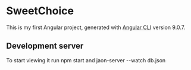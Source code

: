# SweetChoice

This is my first Angular project, generated with [Angular CLI](https://github.com/angular/angular-cli) version 9.0.7.

## Development server

To start viewing it run npm start and jaon-server --watch db.json
